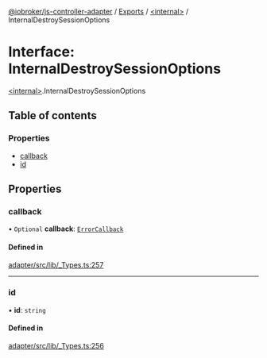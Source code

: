 [@iobroker/js-controller-adapter](../README.md) / [Exports](../modules.md) / [\<internal\>](../modules/internal_.md) / InternalDestroySessionOptions

# Interface: InternalDestroySessionOptions

[\<internal\>](../modules/internal_.md).InternalDestroySessionOptions

## Table of contents

### Properties

- [callback](internal_.InternalDestroySessionOptions.md#callback)
- [id](internal_.InternalDestroySessionOptions.md#id)

## Properties

### callback

• `Optional` **callback**: [`ErrorCallback`](../modules/internal_.md#errorcallback)

#### Defined in

[adapter/src/lib/_Types.ts:257](https://github.com/ioBroker/ioBroker.js-controller/blob/b50c5197/packages/adapter/src/lib/_Types.ts#L257)

___

### id

• **id**: `string`

#### Defined in

[adapter/src/lib/_Types.ts:256](https://github.com/ioBroker/ioBroker.js-controller/blob/b50c5197/packages/adapter/src/lib/_Types.ts#L256)
